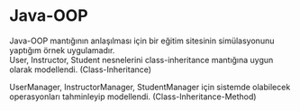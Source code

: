 # Java-OOP
Java-OOP mantığının anlaşılması için bir eğitim sitesinin simülasyonunu yaptığım örnek uygulamadır.<br>
User, Instructor, Student nesnelerini class-inheritance mantığına uygun olarak modellendi. (Class-Inheritance)<br>

UserManager, InstructorManager, StudentManager için sistemde olabilecek operasyonları tahminleyip modellendi. (Class-Inheritance-Method)
